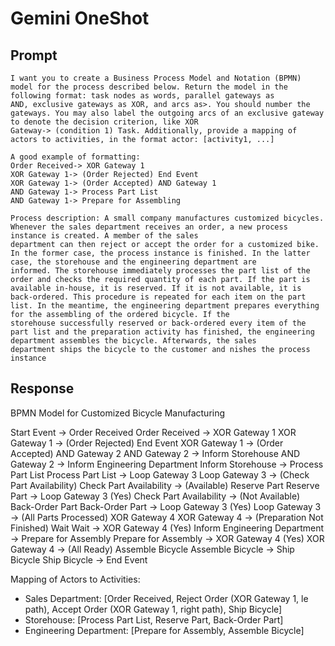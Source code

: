 # Gemini OneShot

## Prompt 

    I want you to create a Business Process Model and Notation (BPMN) model for the process described below. Return the model in the following format: task nodes as words, parallel gateways as 
    AND, exclusive gateways as XOR, and arcs as>. You should number the gateways. You may also label the outgoing arcs of an exclusive gateway to denote the decision criterion, like XOR 
    Gateway-> (condition 1) Task. Additionally, provide a mapping of actors to activities, in the format actor: [activity1, ...]

    A good example of formatting:
    Order Received-> XOR Gateway 1
    XOR Gateway 1-> (Order Rejected) End Event
    XOR Gateway 1-> (Order Accepted) AND Gateway 1
    AND Gateway 1-> Process Part List
    AND Gateway 1-> Prepare for Assembling

    Process description: A small company manufactures customized bicycles. Whenever the sales department receives an order, a new process instance is created. A member of the sales 
    department can then reject or accept the order for a customized bike. In the former case, the process instance is finished. In the latter case, the storehouse and the engineering department are 
    informed. The storehouse immediately processes the part list of the order and checks the required quantity of each part. If the part is available in-house, it is reserved. If it is not available, it is 
    back-ordered. This procedure is repeated for each item on the part list. In the meantime, the engineering department prepares everything for the assembling of the ordered bicycle. If the 
    storehouse successfully reserved or back-ordered every item of the part list and the preparation activity has finished, the engineering department assembles the bicycle. Afterwards, the sales 
    department ships the bicycle to the customer and nishes the process instance

## Response
BPMN Model for Customized Bicycle Manufacturing

Start Event -> Order Received
Order Received -> XOR Gateway 1
XOR Gateway 1 -> (Order Rejected) End Event
XOR Gateway 1 -> (Order Accepted) AND Gateway 2
AND Gateway 2 -> Inform Storehouse
AND Gateway 2 -> Inform Engineering Department
Inform Storehouse -> Process Part List
Process Part List -> Loop Gateway 3
Loop Gateway 3 -> (Check Part Availability)
Check Part Availability -> (Available) Reserve Part
Reserve Part -> Loop Gateway 3 (Yes)
Check Part Availability -> (Not Available) Back-Order Part
Back-Order Part -> Loop Gateway 3 (Yes)
Loop Gateway 3 -> (All Parts Processed) XOR Gateway 4
XOR Gateway 4 -> (Preparation Not Finished) Wait
Wait -> XOR Gateway 4 (Yes)
Inform Engineering Department -> Prepare for Assembly
Prepare for Assembly -> XOR Gateway 4 (Yes)
XOR Gateway 4 -> (All Ready) Assemble Bicycle
Assemble Bicycle -> Ship Bicycle
Ship Bicycle -> End Event

Mapping of Actors to Activities:

- Sales Department: [Order Received, Reject Order (XOR Gateway 1, le path), Accept
Order (XOR Gateway 1, right path), Ship Bicycle]
- Storehouse: [Process Part List, Reserve Part, Back-Order Part]
- Engineering Department: [Prepare for Assembly, Assemble Bicycle]